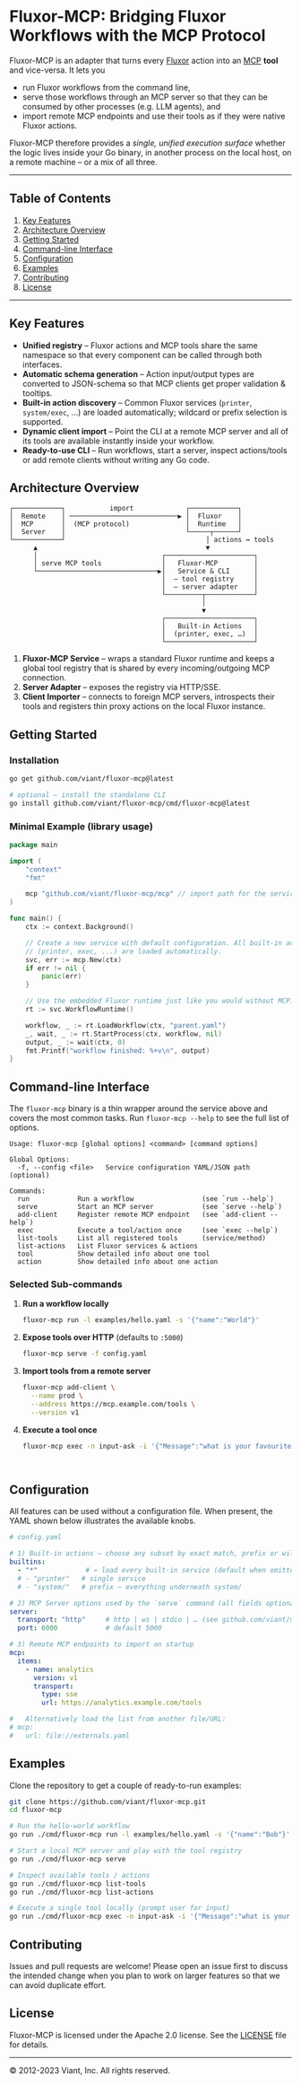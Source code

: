 # Fluxor-MCP: Bridging Fluxor Workflows with the MCP Protocol

Fluxor-MCP is an adapter that turns every [Fluxor](https://github.com/viant/fluxor) action into an
[MCP](https://github.com/viant/mcp-protocol) **tool** and vice-versa.  It lets you

* run Fluxor workflows from the command line,
* serve those workflows through an MCP server so that they can be consumed by
  other processes (e.g. LLM agents), and
* import remote MCP endpoints and use their tools as if they were native
  Fluxor actions.

Fluxor-MCP therefore provides a *single, unified execution surface* whether the
logic lives inside your Go binary, in another process on the local host, on a
remote machine – or a mix of all three.

---

## Table of Contents

1. [Key Features](#key-features)
2. [Architecture Overview](#architecture-overview)
3. [Getting Started](#getting-started)
4. [Command-line Interface](#command-line-interface)
5. [Configuration](#configuration)
6. [Examples](#examples)
7. [Contributing](#contributing)
8. [License](#license)

---

## Key Features

* **Unified registry** – Fluxor actions and MCP tools share the same
  namespace so that every component can be called through both interfaces.
* **Automatic schema generation** – Action input/output types are converted
  to JSON-schema so that MCP clients get proper validation & tooltips.
* **Built-in action discovery** – Common Fluxor services (`printer`,
  `system/exec`, …) are loaded automatically; wildcard or prefix selection is
  supported.
* **Dynamic client import** – Point the CLI at a remote MCP server and all of
  its tools are available instantly inside your workflow.
* **Ready-to-use CLI** – Run workflows, start a server, inspect actions/tools
  or add remote clients without writing any Go code.


## Architecture Overview

```
┌────────────┐           import             ┌────────────┐
│  Remote    │ ───────────────────────────▶ │  Fluxor    │
│  MCP       │  (MCP protocol)              │  Runtime   │
│  Server    │                              └─────┬──────┘
└────────────┘                                   │ actions ↔ tools
      ▲                                          ▼
      │                               ┌──────────────────────┐
      │ serve MCP tools               │   Fluxor-MCP         │
      └──────────────────────────────▶│   Service & CLI      │
                                      │  – tool registry     │
                                      │  – server adapter    │
                                      └─────────┬────────────┘
                                                │
                                                ▼
                                      ┌──────────────────────┐
                                      │   Built-in Actions   │
                                      │  (printer, exec, …)  │
                                      └──────────────────────┘
```

1. **Fluxor-MCP Service** – wraps a standard Fluxor runtime and keeps a global
   tool registry that is shared by every incoming/outgoing MCP connection.
2. **Server Adapter** – exposes the registry via HTTP/SSE.
3. **Client Importer** – connects to foreign MCP servers, introspects their
   tools and registers thin proxy actions on the local Fluxor instance.


## Getting Started

### Installation

```bash
go get github.com/viant/fluxor-mcp@latest

# optional – install the standalone CLI
go install github.com/viant/fluxor-mcp/cmd/fluxor-mcp@latest
```

### Minimal Example (library usage)

```go
package main

import (
    "context"
    "fmt"

    mcp "github.com/viant/fluxor-mcp/mcp" // import path for the service
)

func main() {
    ctx := context.Background()

    // Create a new service with default configuration. All built-in actions
    // (printer, exec, ...) are loaded automatically.
    svc, err := mcp.New(ctx)
    if err != nil {
        panic(err)
    }

    // Use the embedded Fluxor runtime just like you would without MCP.
    rt := svc.WorkflowRuntime()

    workflow, _ := rt.LoadWorkflow(ctx, "parent.yaml")
    _, wait, _ := rt.StartProcess(ctx, workflow, nil)
    output, _ := wait(ctx, 0)
    fmt.Printf("workflow finished: %+v\n", output)
}
```


## Command-line Interface

The `fluxor-mcp` binary is a thin wrapper around the service above and covers
the most common tasks. Run `fluxor-mcp --help` to see the full list of
options.

```
Usage: fluxor-mcp [global options] <command> [command options]

Global Options:
  -f, --config <file>   Service configuration YAML/JSON path (optional)

Commands:
  run            Run a workflow                 (see `run --help`)
  serve          Start an MCP server            (see `serve --help`)
  add-client     Register remote MCP endpoint   (see `add-client --help`)
  exec           Execute a tool/action once     (see `exec --help`)
  list-tools     List all registered tools      (service/method)
  list-actions   List Fluxor services & actions
  tool           Show detailed info about one tool
  action         Show detailed info about one action
```

### Selected Sub-commands

1. **Run a workflow locally**

   ```bash
   fluxor-mcp run -l examples/hello.yaml -s '{"name":"World"}'
   ```

2. **Expose tools over HTTP** (defaults to `:5000`)

   ```bash
   fluxor-mcp serve -f config.yaml
   ```

3. **Import tools from a remote server**

   ```bash
   fluxor-mcp add-client \
     --name prod \
     --address https://mcp.example.com/tools \
     --version v1

4. **Execute a tool once**

   ```bash
   fluxor-mcp exec -n input-ask -i '{"Message":"what is your favourite city"}'
   ```
   ```


## Configuration

All features can be used without a configuration file.  When present, the YAML
shown below illustrates the available knobs.

```yaml
# config.yaml

# 1) Built-in actions – choose any subset by exact match, prefix or wildcard
builtins:
  - "*"            # ← load every built-in service (default when omitted)
  # - "printer"   # single service
  # - "system/"   # prefix – everything underneath system/

# 2) MCP Server options used by the `serve` command (all fields optional)
server:
  transport: "http"     # http | ws | stdio | … (see github.com/viant/mcp)
  port: 6000            # default 5000

# 3) Remote MCP endpoints to import on startup
mcp:
  items:
    - name: analytics
      version: v1
      transport:
        type: sse
        url: https://analytics.example.com/tools

#   Alternatively load the list from another file/URL:
# mcp:
#   url: file://externals.yaml

```


## Examples

Clone the repository to get a couple of ready-to-run examples:

```bash
git clone https://github.com/viant/fluxor-mcp.git
cd fluxor-mcp

# Run the hello-world workflow
go run ./cmd/fluxor-mcp run -l examples/hello.yaml -s '{"name":"Bob"}'

# Start a local MCP server and play with the tool registry
go run ./cmd/fluxor-mcp serve

# Inspect available tools / actions
go run ./cmd/fluxor-mcp list-tools
go run ./cmd/fluxor-mcp list-actions

# Execute a single tool locally (prompt user for input)
go run ./cmd/fluxor-mcp exec -n input-ask -i '{"Message":"what is your favourite city"}'
```


## Contributing

Issues and pull requests are welcome!  Please open an issue first to discuss
the intended change when you plan to work on larger features so that we can
avoid duplicate effort.


## License

Fluxor-MCP is licensed under the Apache 2.0 license.  See the [LICENSE](LICENSE)
file for details.

---

© 2012-2023 Viant, Inc. All rights reserved.
